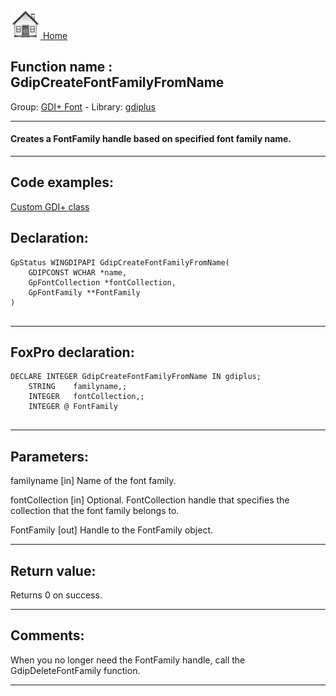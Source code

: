[<img src="../../images/home.png"> Home ](https://github.com/VFPX/Win32API)  

## Function name : GdipCreateFontFamilyFromName
Group: [GDI+ Font](../../functions_group.md#GDIplus_Font)  -  Library: [gdiplus](../../../libraries.md#gdiplus)  
***  


#### Creates a FontFamily handle based on specified font family name.
***  


## Code examples:
[Custom GDI+ class](../../samples/sample_450.md)  

## Declaration:
```foxpro  
GpStatus WINGDIPAPI GdipCreateFontFamilyFromName(
	GDIPCONST WCHAR *name,
	GpFontCollection *fontCollection,
	GpFontFamily **FontFamily
)
  
```  
***  


## FoxPro declaration:
```foxpro  
DECLARE INTEGER GdipCreateFontFamilyFromName IN gdiplus;
	STRING    familyname,;
	INTEGER   fontCollection,;
	INTEGER @ FontFamily
  
```  
***  


## Parameters:
familyname
[in] Name of the font family. 

fontCollection
[in] Optional. FontCollection handle that specifies the collection that the font family belongs to. 

FontFamily
[out] Handle to the FontFamily object.
  
***  


## Return value:
Returns 0 on success.  
***  


## Comments:
When you no longer need the FontFamily handle, call the GdipDeleteFontFamily function.  
  
***  

